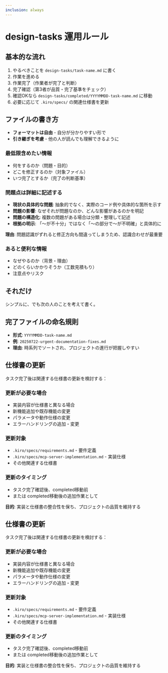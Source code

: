 ```yaml
---
inclusion: always
---
```


# design-tasks 運用ルール

## 基本的な流れ
1. やるべきことを `design-tasks/task-name.md` に書く
2. 作業を進める
3. 作業完了（作業者が完了と判断）
4. 完了確認（第3者が品質・完了基準をチェック）
5. 確認OKなら `design-tasks/completed/YYYYMMDD-task-name.md` に移動
6. 必要に応じて `.kiro/specs/` の関連仕様書を更新


## ファイルの書き方
- **フォーマットは自由** - 自分が分かりやすい形で
- **引き継ぎを考慮** - 他の人が読んでも理解できるように

### 最低限含めたい情報
- 何をするのか（問題・目的）
- どこを修正するのか（対象ファイル）
- いつ完了とするか（完了の判断基準）

### 問題点は詳細に記述する
- **現状の具体的な問題**: 抽象的でなく、実際のコード例や具体的な箇所を示す
- **問題の影響**: なぜそれが問題なのか、どんな影響があるのかを明記
- **問題の構造化**: 複数の問題がある場合は分類・整理して記述
- **根拠の明示**: 「〜が不十分」ではなく「〜の部分で〜が不明確」と具体的に

**理由**: 問題認識がずれると修正方向も間違ってしまうため、認識合わせが最重要

### あると便利な情報
- なぜやるのか（背景・理由）
- どのくらいかかりそうか（工数見積もり）
- 注意点やリスク

## それだけ

シンプルに、でも次の人のことを考えて書く。

## 完了ファイルの命名規則
- **形式**: `YYYYMMDD-task-name.md`
- **例**: `20250722-urgent-documentation-fixes.md`
- **理由**: 時系列でソートされ、プロジェクトの進行が把握しやすい

## 仕様書の更新
タスク完了後は関連する仕様書の更新を検討する：

### 更新が必要な場合
- 実装内容が仕様書と異なる場合
- 新機能追加や既存機能の変更
- パラメータや動作仕様の変更
- エラーハンドリングの追加・変更

### 更新対象
- `.kiro/specs/requirements.md` - 要件定義
- `.kiro/specs/mcp-server-implementation.md` - 実装仕様
- その他関連する仕様書

### 更新のタイミング
- タスク完了確認後、completed移動前
- または completed移動後の追加作業として

**目的**: 実装と仕様書の整合性を保ち、プロジェクトの品質を維持する

## 仕様書の更新
タスク完了後は関連する仕様書の更新を検討する：

### 更新が必要な場合
- 実装内容が仕様書と異なる場合
- 新機能追加や既存機能の変更
- パラメータや動作仕様の変更
- エラーハンドリングの追加・変更

### 更新対象
- `.kiro/specs/requirements.md` - 要件定義
- `.kiro/specs/mcp-server-implementation.md` - 実装仕様
- その他関連する仕様書

### 更新のタイミング
- タスク完了確認後、completed移動前
- または completed移動後の追加作業として

**目的**: 実装と仕様書の整合性を保ち、プロジェクトの品質を維持する
